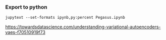 ### Export to python
```
jupytext --set-formats ipynb,py:percent Pegasus.ipynb
```
https://towardsdatascience.com/understanding-variational-autoencoders-vaes-f70510919f73
